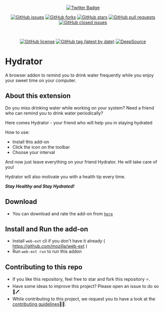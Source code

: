 <div align="center">
  
[![Twitter Badge](https://img.shields.io/badge/-isantoshv-00acee?style=flat&logo=twitter&logoColor=white&link=https://twitter.com/isantoshv/)](https://www.twitter.com/isantoshv/)

[![GitHub issues](https://img.shields.io/github/issues/devcer/hydrator)](https://github.com/devcer/hydrator/issues)
[![GitHub forks](https://img.shields.io/github/forks/devcer/hydrator)](https://github.com/devcer/hydrator/network)
[![GitHub stars](https://img.shields.io/github/stars/devcer/hydrator)](https://github.com/devcer/hydrator/stargazers)
[![GitHub pull requests](https://img.shields.io/github/issues-pr/devcer/hydrator)](https://github.com/devcer/hydrator/pulls)
[![GitHub closed issues](https://img.shields.io/github/issues-closed-raw/devcer/hydrator)](https://github.com/devcer/hydrator/issues?q=is%3Apr+is%3Aclosed)

<br>

[![GitHub license](https://img.shields.io/github/license/devcer/hydrator)](https://github.com/devcer/hydrator/blob/master/LICENSE)
[![GitHub tag (latest by date)](https://img.shields.io/github/v/tag/devcer/hydrator)](https://github.com/devcer/hydrator/tags)
[![DeepSource](https://deepsource.io/gh/devcer/hydrator.svg/?label=active+issues&show_trend=true&token=eReGt7z8x9YmgDucTUhFlwzF)](https://deepsource.io/gh/devcer/hydrator/?ref=repository-badge)

</div>

# **Hydrator**

A browser addon to remind you to drink water frequently while you enjoy your sweet time on your computer.

## About this extension

Do you miss drinking water while working on your system?
Need a friend who can remind you to drink water periodically?

Here comes Hydrator - your friend who will help you in staying hydrated

How to use:

- Install this add-on
- Click the icon on the toolbar
- Choose your interval

And now just leave everything on your friend Hydrator. He will take care of you!

Hydrator will also motivate you with a health tip every time.

_**Stay Healthy and Stay Hydrated!**_

## Download

- You can download and rate the add-on from [`here`](https://addons.mozilla.org/en-US/firefox/addon/hydrator/)

## Install and Run the add-on

- Install `web-ext` cli if you don't have it already ( https://github.com/mozilla/web-ext )
- Run `web-ext run` to run this addon

## Contributing to this repo

- If you like this repository, feel free to star and fork this repository ⭐.
- Have some ideas to improve this project? Please open an issue to do so 📘🖊️.
- While contributing to this project, we request you to have a look at the [contributing guidelines](/CONTRIBUTION.md)👀👀.
